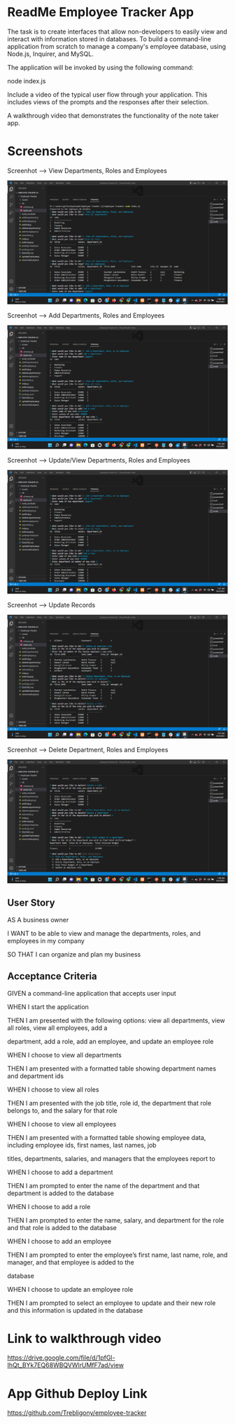 # ReadMe Employee Tracker App

The task is to create interfaces that allow non-developers to easily view and interact with information stored in databases. To build a command-line application from scratch to manage a company's employee database, using Node.js, Inquirer, and MySQL.

The application will be invoked by using the following command:

node index.js

Include a video of the typical user flow through your application. This includes views of the prompts and the responses after their selection.


A walkthrough video that demonstrates the functionality of the note taker app.



# Screenshots

Screenhot --> View Departments, Roles and Employees

<img src="./assets/images/img_3.png">



Screenhot --> Add Departments, Roles and Employees

<img src="./assets/images/img_4.png">



Screenhot --> Update/View Departments, Roles and Employees

<img src="./assets/images/img_5.png">



Screenhot --> Update Records

<img src="./assets/images/img_6.png">



Screenhot --> Delete Department, Roles and Employees

<img src="./assets/images/img_7.png">





## User Story

AS A business owner

I WANT to be able to view and manage the departments, roles, and employees in my company

SO THAT I can organize and plan my business


## Acceptance Criteria


GIVEN a command-line application that accepts user input

WHEN I start the application

THEN I am presented with the following options: view all departments, view all roles, view all employees, add a

department, add a role, add an employee, and update an employee role

WHEN I choose to view all departments

THEN I am presented with a formatted table showing department names and department ids

WHEN I choose to view all roles

THEN I am presented with the job title, role id, the department that role belongs to, and the salary for that role

WHEN I choose to view all employees

THEN I am presented with a formatted table showing employee data, including employee ids, first names, last names, job

titles, departments, salaries, and managers that the employees report to

WHEN I choose to add a department

THEN I am prompted to enter the name of the department and that department is added to the database

WHEN I choose to add a role

THEN I am prompted to enter the name, salary, and department for the role and that role is added to the database

WHEN I choose to add an employee

THEN I am prompted to enter the employee’s first name, last name, role, and manager, and that employee is added to the

database

WHEN I choose to update an employee role

THEN I am prompted to select an employee to update and their new role and this information is updated in the database



# Link to walkthrough video

https://drive.google.com/file/d/1pfGl-IhQt_BYk7EQ68WBQVWlrUMfF7ad/view



# App Github Deploy Link

https://github.com/Trebligony/employee-tracker